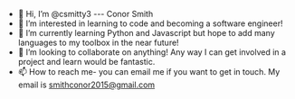 - 👋 Hi, I’m @csmitty3 --- Conor Smith
- 👀 I’m interested in learning to code and becoming a software engineer! 
- 🌱 I’m currently learning Python and Javascript but hope to add many languages to my toolbox in the near future!
- 💞️ I’m looking to collaborate on anything! Any way I can get involved in a project and learn would be fantastic.
- 📫 How to reach me- you can email me if you want to get in touch. My email is smithconor2015@gmail.com

<!---
csmitty3/csmitty3 is a ✨ special ✨ repository because its `README.md` (this file) appears on your GitHub profile.
You can click the Preview link to take a look at your changes.
--->
